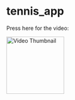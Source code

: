 # tennis_app
Press here for the video:

<a href="https://drive.google.com/file/d/1X51FWMzqHNaFjFpVHzeL5A20Ge2i0XEt/view?usp=drive_link">
    <img src="https://i.imgur.com/X5EzD0Q.png" alt="Video Thumbnail" width="150">
</a>




